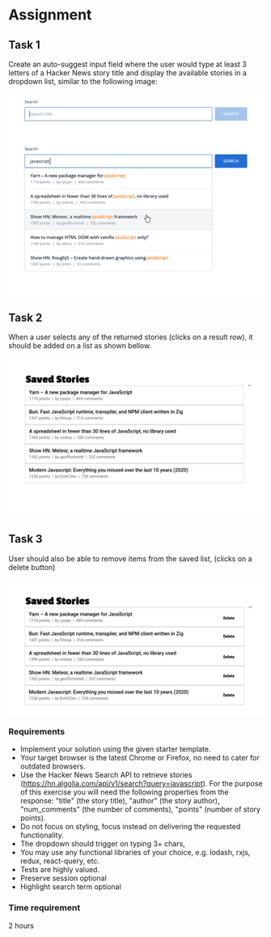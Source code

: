 # Assignment

## Task 1

Create an auto-suggest input field where the user would type at least 3 letters of a Hacker News story title and display the available stories in a dropdown list, similar to the following image:

![Screenshot](./autocomplete.png)

## Task 2

When a user selects any of the returned stories (clicks on a result row), it should be added on a list as shown bellow.

![Screenshot](./list.jpeg)

## Task 3

User should also be able to remove items from the saved list, (clicks on a delete button)

![Screenshot](./list2.jpeg)

### Requirements

- Implement your solution using the given starter template.
- Your target browser is the latest Chrome or Firefox, no need to cater for outdated browsers.
- Use the Hacker News Search API to retrieve stories (https://hn.algolia.com/api/v1/search?query=javascript). For the purpose of this exercise you will need the following properties from the response: "title" (the story title), "author" (the story author), "num_comments" (the number of comments), "points" (number of story points).
- Do not focus on styling, focus instead on delivering the requested functionality.
- The dropdown should trigger on typing 3+ chars,
- You may use any functional libraries of your choice, e.g. lodash, rxjs, redux, react-query, etc.
- Tests are highly valued.
- Preserve session optional
- Highlight search term optional

### Time requirement

2 hours
